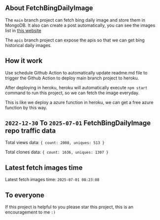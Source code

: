 ## About FetchBingDailyImage

The `main` branch project can fetch bing daily image and store them in MongoDB.
It also can create a post automatically, you can see the images list in [this website](https://oursalbum.netlify.app)

The `apis` branch project can expose the apis so that we can get bing historical daily images.

## How it work

Use schedule Github Action to automatically update readme.md file to trigger the Github Action to deploy main branch project to heroku.

After deploying in heroku, heroku will automatically execute `npm start` command to run this project, so we can fetch the image everyday.

This is like we deploy a azure function in heroku, we can get a free azure function by this way.

## `2022-12-30` To `2025-07-01` FetchBingDailyImage repo traffic data

Total views data: `{ count: 2008, uniques: 513 }`

Total clones data: `{ count: 1636, uniques: 1307 }`

## Latest fetch images time

Latest fetch images time: `2025-07-01 08:23:08`

## To everyone

If this project is helpful to you please star this project, this is an encouragement to me `:)`



